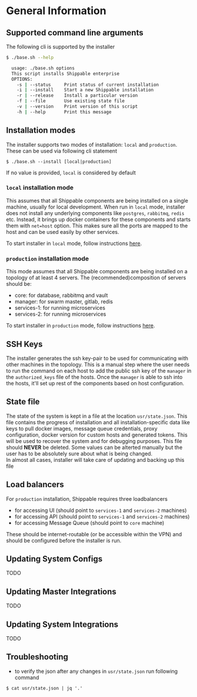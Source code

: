 # General Information

## Supported command line arguments

The following cli is supported by the installer

```bash
$ ./base.sh --help

  usage: ./base.sh options
  This script installs Shippable enterprise
  OPTIONS:
    -s | --status     Print status of current installation
    -i | --install    Start a new Shippable installation
    -r | --release    Install a particular version
    -f | --file       Use existing state file
    -v | --version    Print version of this script
    -h | --help       Print this message
```

## Installation modes

The installer supports two modes of installation: `local` and `production`. 
These can be used via following cli statement

```
$ ./base.sh --install [local|production]
```

If no value is provided, `local` is considered by default

### `local` installation mode

This assumes that all Shippable components are being installed on a single machine, usually for 
local development. When run in `local` mode, installer does not install any underlying components like
`postgres`, `rabbitmq`, `redis` etc. Instead, it brings up docker containers for these components and
starts them with `net=host` option. This makes sure all the ports are mapped to the host and can be used
easily by other services.

To start installer in `local` mode, follow instructions [here](local.md).

### `production` installation mode

This mode assumes that all Shippable components are being installed on a topology of at least 4 servers.
The (recommended)composition of servers should be:  

- core: for database, rabbitmq and vault
- manager: for swarm master, gitlab, redis
- services-1: for running microservices
- services-2: for running microservices

To start installer in `production` mode, follow instructions [here](production.md).

## SSH Keys

The installer generates the ssh key-pair to be used for communicating with other machines in the topology. This
is a manual step where the user needs to run the command on each host to add the public ssh key of the `manager`
in the `authorized_keys` file of the hosts. Once the `manager` is able to ssh into the hosts, it'll set up 
rest of the components based on host configuration.

## State file

The state of the system is kept in a file at the location `usr/state.json`. This file contains the progress of
installation and all installation-specific data like keys to pull docker images, message queue credentials, 
proxy configuration, docker version for custom hosts and generated tokens. This will be used to recover the system
and for debugging purposes. This file should **NEVER** be deleted. Some values can be alterted manually but the user
has to be absolutely sure about what is being changed.   
In almost all cases, installer will take care of updating and backing up this file

## Load balancers

For `production` installation, Shippable requires three loadbalancers

- for accessing UI (should point to `services-1` and `services-2` machines)
- for accessing API (should point to `services-1` and `services-2` machines)
- for accessing Message Queue (should point to `core` machine)

These should be internet-routable (or be accessible within the VPN) and should be configured before the
installer is run.

## Updating System Configs
TODO

## Updating Master Integrations
TODO

## Updating System Integrations
TODO

## Troubleshooting

- to verify the json after any changes in `usr/state.json` run following command

```
$ cat usr/state.json | jq '.'
```
